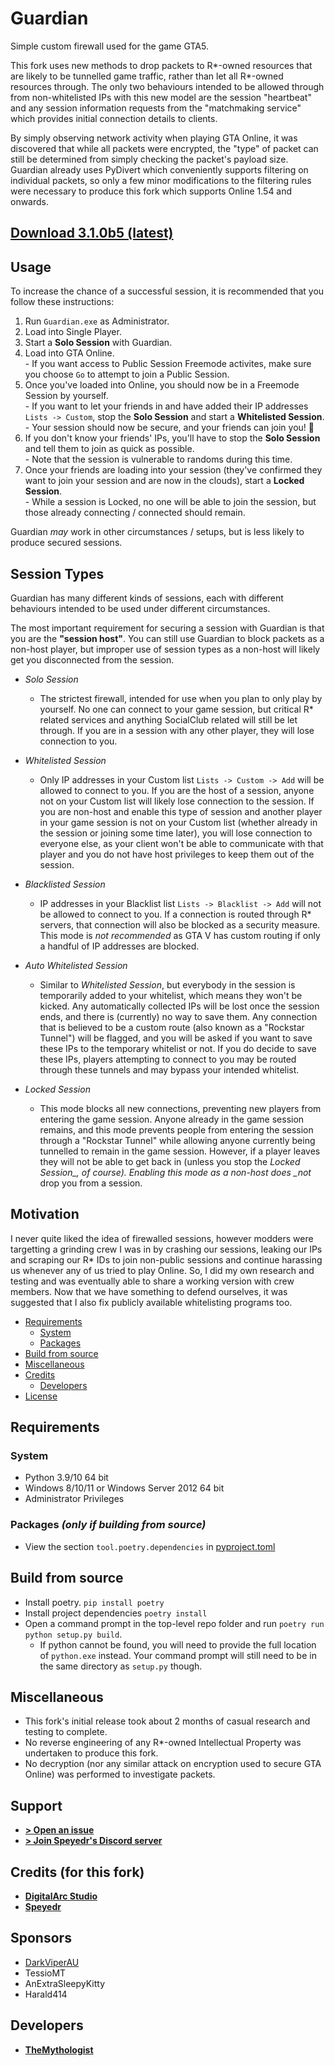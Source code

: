 # Guardian

Simple custom firewall used for the game GTA5.

This fork uses new methods to drop packets to R*-owned resources that are likely to be tunnelled game traffic, rather than let all R*-owned resources through. The only two behaviours intended to be allowed through from non-whitelisted IPs with this new model are the session "heartbeat" and any session information requests from the "matchmaking service" which provides initial connection details to clients.

By simply observing network activity when playing GTA Online, it was discovered that while all packets were encrypted, the "type" of packet can still be determined from simply checking the packet's payload size. Guardian already uses PyDivert which conveniently supports filtering on individual packets, so only a few minor modifications to the filtering rules were necessary to produce this fork which supports Online 1.54 and onwards.

## [Download 3.1.0b5 (latest)](https://github.com/TheMythologist/guardian/releases/tag/3.1.0b5)

## Usage

To increase the chance of a successful session, it is recommended that you follow these instructions:

1. Run `Guardian.exe` as Administrator.
2. Load into Single Player.
3. Start a **Solo Session** with Guardian.
4. Load into GTA Online.  
\- If you want access to Public Session Freemode activites, make sure you choose `Go` to attempt to join a Public Session.
5. Once you've loaded into Online, you should now be in a Freemode Session by yourself.  
\- If you want to let your friends in and have added their IP addresses `Lists -> Custom`, stop the **Solo Session** and start a **Whitelisted Session**.  
\- Your session should now be secure, and your friends can join you! 🎉
6. If you don't know your friends' IPs, you'll have to stop the **Solo Session** and tell them to join as quick as possible.  
\- Note that the session is vulnerable to randoms during this time.
7. Once your friends are loading into your session (they've confirmed they want to join your session and are now in the clouds), start a **Locked Session**.  
\- While a session is Locked, no one will be able to join the session, but those already connecting / connected should remain.

Guardian *may* work in other circumstances / setups, but is less likely to produce secured sessions.

## Session Types

Guardian has many different kinds of sessions, each with different behaviours intended to be used under different circumstances.

The most important requirement for securing a session with Guardian is that you are the **"session host"**. You can still use Guardian to block packets as a non-host player, but improper use of session types as a non-host will likely get you disconnected from the session.

- *Solo Session*
  - The strictest firewall, intended for use when you plan to only play by yourself. No one can connect to your game session, but critical R* related services and anything SocialClub related will still be let through. If you are in a session with any other player, they will lose connection to you.

- *Whitelisted Session*
  - Only IP addresses in your Custom list `Lists -> Custom -> Add` will be allowed to connect to you. If you are the host of a session, anyone not on your Custom list will likely lose connection to the session. If you are non-host and enable this type of session and another player in your game session is not on your Custom list (whether already in the session or joining some time later), you will lose connection to everyone else, as your client won't be able to communicate with that player and you do not have host privileges to keep them out of the session.

- *Blacklisted Session*
  - IP addresses in your Blacklist list `Lists -> Blacklist -> Add` will not be allowed to connect to you. If a connection is routed through R\* servers, that connection will also be blocked as a security measure. This mode is *not recommended* as GTA V has custom routing if only a handful of IP addresses are blocked.

- *Auto Whitelisted Session*
  - Similar to *Whitelisted Session*, but everybody in the session is temporarily added to your whitelist, which means they won't be kicked. Any automatically collected IPs will be lost once the session ends, and there is (currently) no way to save them. Any connection that is believed to be a custom route (also known as a "Rockstar Tunnel") will be flagged, and you will be asked if you want to save these IPs to the temporary whitelist or not. If you do decide to save these IPs, players attempting to connect to you may be routed through these tunnels and may bypass your intended whitelist.

- *Locked Session*
  - This mode blocks all new connections, preventing new players from entering the game session. Anyone already in the game session remains, and this mode prevents people from entering the session through a "Rockstar Tunnel" while allowing anyone currently being tunnelled to remain in the game session. However, if a player leaves they will not be able to get back in (unless you stop the *Locked Session_, of course). Enabling this mode as a non-host does _not* drop you from a session.

## Motivation

I never quite liked the idea of firewalled sessions, however modders were targetting a grinding crew I was in by crashing our sessions, leaking our IPs and scraping our R* IDs to join non-public sessions and continue harassing us whenever any of us tried to play Online. So, I did my own research and testing and was eventually able to share a working version with crew members. Now that we have something to defend ourselves, it was suggested that I also fix publicly available whitelisting programs too.

- [Requirements](#requirements)
  - [System](#system)
  - [Packages](#packages-only-if-building-from-source)
- [Build from source](#build-from-source)
- [Miscellaneous](#miscellaneous)
- [Credits](#credits-for-this-fork)
  - [Developers](#developers)
- [License](LICENSE)

## Requirements

### System

- Python 3.9/10 64 bit
- Windows 8/10/11 or Windows Server 2012 64 bit
- Administrator Privileges

### Packages *(only if building from source)*

- View the section `tool.poetry.dependencies` in [pyproject.toml](pyproject.toml)

## Build from source

- Install poetry.
`pip install poetry`
- Install project dependencies
`poetry install`
- Open a command prompt in the top-level repo folder and run `poetry run python setup.py build`.
  - If python cannot be found, you will need to provide the full location of `python.exe` instead. Your command prompt will still need to be in the same directory as `setup.py` though.

## Miscellaneous

- This fork's initial release took about 2 months of casual research and testing to complete.
- No reverse engineering of any R*-owned Intellectual Property was undertaken to produce this fork.
- No decryption (nor any similar attack on encryption used to secure GTA Online) was performed to investigate packets.

## Support

- [**> Open an issue**](https://github.com/TheMythologist/guardian/issues/new)
- [**> Join Speyedr's Discord server**](https://discord.gg/6FzKCh4j4v)

## Credits (for this fork)

- [**DigitalArc Studio**](https://gitlab.com/digitalarc/guardian)
- [**Speyedr**](https://gitlab.com/Speyedr/guardian-fastload-fix)

## Sponsors

- [DarkViperAU](https://www.youtube.com/@DarkViperAU)
- TessioMT
- AnExtraSleepyKitty
- Harald414

## Developers

- [**TheMythologist**](https://github.com/TheMythologist)
